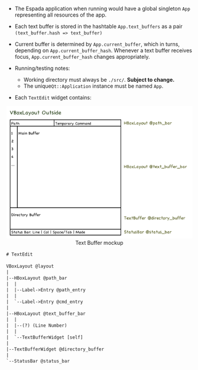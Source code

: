 * The Espada application when running would have a global singleton `App` representing all resources of the app.

* Each text buffer is stored in the hashtable `App.text_buffers` as a pair `(text_buffer.hash => text_buffer)`

* Current buffer is determined by `App.current_buffer`, which in turns, depending on `App.current_buffer_hash`.  Whenever a text buffer receives focus, `App.current_buffer_hash` changes appropriately.

* Running/testing notes:

  - Working directory must always be `./src/`.  **Subject to change.**
  - The unique`Qt::Application` instance must be named `App`.

* Each `TextEdit` widget contains:

<div style="align: center; text-align: center">
    <img src="../concepts/text_buffer.png" /><br />
    Text Buffer mockup
</div>

    # TextEdit

    VBoxLayout @layout
    |
    |--HBoxLayout @path_bar
    |  |
    |  |--Label->Entry @path_entry
    |  |
    |  `--Label->Entry @cmd_entry
    |
    |--HBoxLayout @text_buffer_bar
    |  |
    |  |--(?) (Line Number)
    |  |
    |  `--TextBufferWidget [self]
    |  
    |--TextBufferWidget @directory_buffer
    |
    `--StatusBar @status_bar
